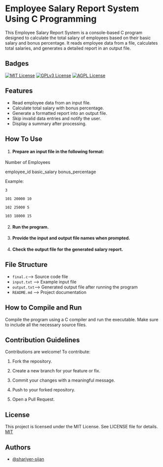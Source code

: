 
# Employee Salary Report System Using C Programming

This Employee Salary Report System is a console-based C program designed to calculate the total salary of employees based on their basic salary and bonus percentage. It reads employee data from a file, calculates total salaries, and generates a detailed report in an output file.


## Badges



[![MIT License](https://img.shields.io/badge/License-MIT-green.svg)](https://choosealicense.com/licenses/mit/)
[![GPLv3 License](https://img.shields.io/badge/License-GPL%20v3-yellow.svg)](https://opensource.org/licenses/)
[![AGPL License](https://img.shields.io/badge/license-AGPL-blue.svg)](http://www.gnu.org/licenses/agpl-3.0)


## Features

- Read employee data from an input file.
- Calculate total salary with bonus percentage.
- Generate a formatted report into an output file.
- Skip invalid data entries and notify the user.
- Display a summary after processing.

## How To Use
1. #### Prepare an input file in the following format:

Number of Employees

employee_id basic_salary bonus_percentage


Example:

    3

    101 20000 10

    102 25000 5

    103 18000 15

2. #### Run the program.

3. #### Provide the input and output file names when prompted.

4. #### Check the output file for the generated salary report.
## File Structure

- `final.c`--> Source code file
-  `input.txt` --> Example input file
-  `output.txt`--> Generated output file after running the program
- `README.md` --> Project documentation
## How to Compile and Run
Compile the program using a C compiler and run the executable. Make sure to include all the necessary source files.
## Contribution Guidelines

Contributions are welcome! To contribute:

  1. Fork the repository.

  2. Create a new branch for your feature or fix.

  3. Commit your changes with a meaningful message.

4. Push to your forked repository.

 5. Open a Pull Request.


## License
This project is licensed under the MIT License. See LICENSE file for details.
[MIT](https://choosealicense.com/licenses/mit/)


## Authors

- [@shariyer-sijan](https://github.com/shariyer-sijan)

